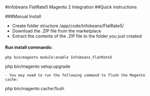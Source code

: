 #Infobeans FlatRate5 Magento 2 Integration
##Quick instructions

###Manual Install
- Create folder structure /app/code/Infobeans/FlatRate5/
- Download the .ZIP file from the marketplace
- Extract the contents of the .ZIP file to the folder you just created

#### Run install commands:
```
php bin/magento module:enable Infobeans_FlatRate5
```
php bin/magento setup:upgrade
```
- You may need to run the following command to flush the Magento cache:
```
php bin/magento cache:flush
